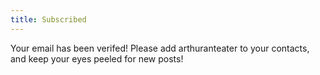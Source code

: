 ```yaml
---
title: Subscribed
---
```


Your email has been verifed! Please add arthuranteater to your contacts, and keep your eyes peeled for new posts!